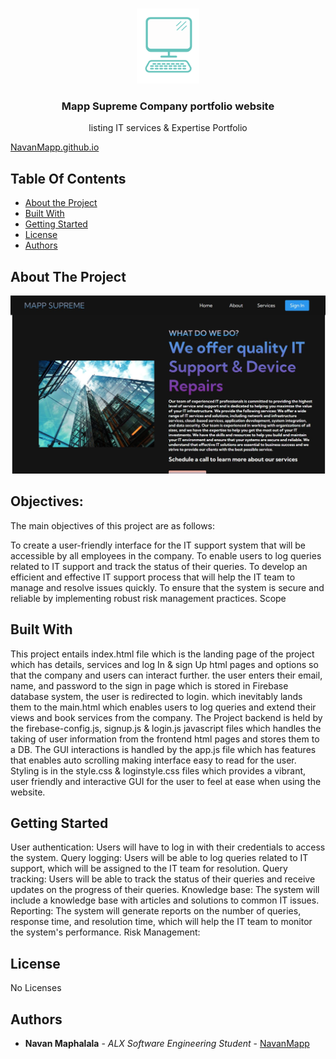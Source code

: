 <br/>
<p align="center">
  <a href="https://github.com/NavanMapp/NavanMapp.github.io">
    <img src="images/icon -white.png" alt="Logo" width="100" height="120">
  </a>


  <h3 align="center">Mapp Supreme Company portfolio website</h3>

  <p align="center">
    listing IT services & Expertise Portfolio
  <br/>

  [NavanMapp.github.io]("https://navanmapp.github.io/")  

  </p>
</p>


## Table Of Contents

* [About the Project](#about-the-project)
* [Built With](#built-with)
* [Getting Started](#getting-started)
* [License](#license)
* [Authors](#authors)

## About The Project

<img src="images/screenshot.JPG" alt="Logo">

## Objectives:

The main objectives of this project are as follows:

To create a user-friendly interface for the IT support system that will be accessible by all employees in the company.
To enable users to log queries related to IT support and track the status of their queries.
To develop an efficient and effective IT support process that will help the IT team to manage and resolve issues quickly.
To ensure that the system is secure and reliable by implementing robust risk management practices.
Scope

## Built With

This project entails index.html file which is the landing page of the project which has details, services and log In & sign Up html pages and options so that the company and users can interact further. the user enters their email, name, and password to the sign in page which is stored in Firebase database system, the user is redirected to login. which inevitably lands them to the main.html which enables users to log queries and extend their views and book services from the company.
The Project backend is held by the firebase-config.js, signup.js & login.js javascript files which handles the taking of user information from the frontend html pages and stores them to a DB.
The GUI interactions is handled by the app.js file which has features that enables auto scrolling making interface easy to read for the user.
Styling is in the style.css & loginstyle.css files which provides a vibrant, user friendly and interactive GUI for the user to feel at ease when using the website.

## Getting Started

User authentication: Users will have to log in with their credentials to access the system.
Query logging: Users will be able to log queries related to IT support, which will be assigned to the IT team for resolution.
Query tracking: Users will be able to track the status of their queries and receive updates on the progress of their queries.
Knowledge base: The system will include a knowledge base with articles and solutions to common IT issues.
Reporting: The system will generate reports on the number of queries, response time, and resolution time, which will help the IT team to monitor the system's performance.
Risk Management:

## License

No Licenses

## Authors

* **Navan Maphalala** - *ALX Software Engineering Student* - [NavanMapp](https://github.com/NavanMapp/)













